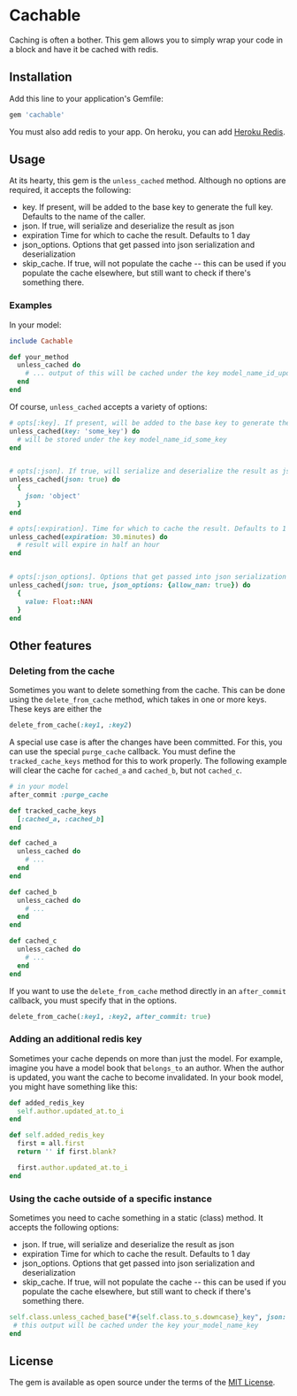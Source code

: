 # Cachable
Caching is often a bother. This gem allows you to simply wrap your code in a block and have it be cached with redis.

## Installation
Add this line to your application's Gemfile:

```ruby
gem 'cachable'
```

You must also add redis to your app. On heroku, you can add [Heroku Redis](https://elements.heroku.com/addons/heroku-redis).

## Usage
At its hearty, this gem is the `unless_cached` method. 
Although no options are required, it accepts the following:
 - key. If present, will be added to the base key to generate the full key. Defaults to the name of the caller.
 - json. If true, will serialize and deserialize the result as json
 - expiration Time for which to cache the result. Defaults to 1 day
 - json_options. Options that get passed into json serialization and deserialization
 - skip_cache. If true, will not populate the cache -- this can be used if you populate the cache elsewhere, but still want to check if there's something there. 

### Examples
In your model:

```ruby
include Cachable

def your_method
  unless_cached do 
    # ... output of this will be cached under the key model_name_id_updated_at_your_method 
  end
end
```

Of course, `unless_cached` accepts a variety of options:
```ruby
# opts[:key]. If present, will be added to the base key to generate the full key. Defaults to the name of the caller.
unless_cached(key: 'some_key') do
  # will be stored under the key model_name_id_some_key
end


# opts[:json]. If true, will serialize and deserialize the result as json
unless_cached(json: true) do
  {
    json: 'object'
  }
end

# opts[:expiration]. Time for which to cache the result. Defaults to 1 day
unless_cached(expiration: 30.minutes) do
  # result will expire in half an hour
end


# opts[:json_options]. Options that get passed into json serialization and deserialization
unless_cached(json: true, json_options: {allow_nan: true}) do
  {
    value: Float::NAN
  }
end
```

## Other features

### Deleting from the cache
Sometimes you want to delete something from the cache. 
This can be done using the `delete_from_cache` method, which takes in one or more keys. 
These keys are either the 
```ruby
delete_from_cache(:key1, :key2)
```

A special use case is after the changes have been committed. 
For this, you can use the special `purge_cache` callback. 
You must define the `tracked_cache_keys` method for this to work properly. 
The following example will clear the cache for `cached_a` and `cached_b`, but not `cached_c`.
```ruby
# in your model
after_commit :purge_cache

def tracked_cache_keys
  [:cached_a, :cached_b]
end

def cached_a
  unless_cached do 
    # ...
  end
end

def cached_b
  unless_cached do 
    # ...
  end
end

def cached_c
  unless_cached do 
    # ...
  end
end
```

If you want to use the `delete_from_cache` method directly in an `after_commit` callback, you must specify that in the options.
```ruby
delete_from_cache(:key1, :key2, after_commit: true)
```

### Adding an additional redis key
Sometimes your cache depends on more than just the model. 
For example, imagine you have a model book that `belongs_to` an author. 
When the author is updated, you want the cache to become invalidated.
In your book model, you might have something like this:
```ruby
def added_redis_key
  self.author.updated_at.to_i
end

def self.added_redis_key
  first = all.first
  return '' if first.blank?

  first.author.updated_at.to_i
end

```

### Using the cache outside of a specific instance
Sometimes you need to cache something in a static (class) method. It accepts the following options:
- json. If true, will serialize and deserialize the result as json
- expiration Time for which to cache the result. Defaults to 1 day
- json_options. Options that get passed into json serialization and deserialization
- skip_cache. If true, will not populate the cache -- this can be used if you populate the cache elsewhere, but still want to check if there's something there. 
```ruby
self.class.unless_cached_base("#{self.class.to_s.downcase}_key", json: true, expiration: 1.day) do
 # this output will be cached under the key your_model_name_key
end
```

## License
The gem is available as open source under the terms of the [MIT License](http://opensource.org/licenses/MIT).
